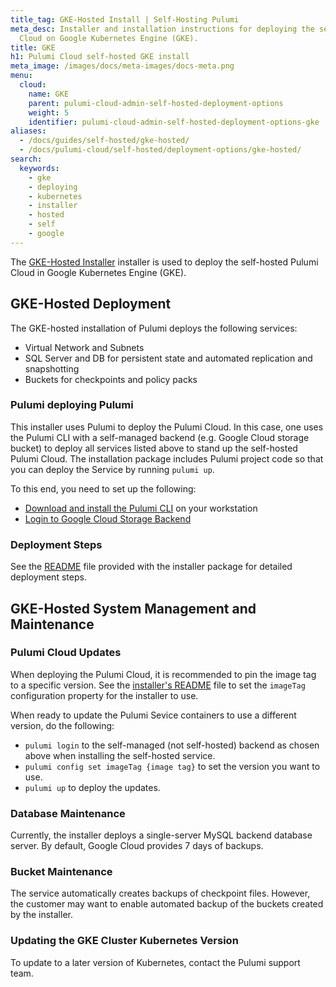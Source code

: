 ```yaml
---
title_tag: GKE-Hosted Install | Self-Hosting Pulumi
meta_desc: Installer and installation instructions for deploying the self-hosted Pulumi
  Cloud on Google Kubernetes Engine (GKE).
title: GKE
h1: Pulumi Cloud self-hosted GKE install
meta_image: /images/docs/meta-images/docs-meta.png
menu:
  cloud:
    name: GKE
    parent: pulumi-cloud-admin-self-hosted-deployment-options
    weight: 5
    identifier: pulumi-cloud-admin-self-hosted-deployment-options-gke
aliases:
  - /docs/guides/self-hosted/gke-hosted/
  - /docs/pulumi-cloud/self-hosted/deployment-options/gke-hosted/
search:
  keywords:
    - gke
    - deploying
    - kubernetes
    - installer
    - hosted
    - self
    - google
---
```


The [GKE-Hosted Installer](https://github.com/pulumi/pulumi-self-hosted-installers/tree/master/gke-hosted) installer is used to deploy the self-hosted Pulumi Cloud in Google Kubernetes Engine (GKE).

## GKE-Hosted Deployment

The GKE-hosted installation of Pulumi deploys the following services:

* Virtual Network and Subnets
* SQL Server and DB for persistent state and automated replication and snapshotting
* Buckets for checkpoints and policy packs

### Pulumi deploying Pulumi

This installer uses Pulumi to deploy the Pulumi Cloud. In this case, one uses the Pulumi CLI with a self-managed backend (e.g. Google Cloud storage bucket) to deploy all services listed above to stand up the self-hosted Pulumi Cloud. The installation package includes Pulumi project code so that you can deploy the Service by running `pulumi up`.

To this end, you need to set up the following:

* [Download and install the Pulumi CLI](/docs/install/) on your workstation
* [Login to Google Cloud Storage Backend](/docs/concepts/state#google-cloud-storage)

### Deployment Steps

See the [README](https://github.com/pulumi/pulumi-self-hosted-installers/tree/master/gke-hosted/README.md) file provided with the installer package for detailed deployment steps.

## GKE-Hosted System Management and Maintenance

### Pulumi Cloud Updates

When deploying the Pulumi Cloud, it is recommended to pin the image tag to a specific version. See the [installer's README](https://github.com/pulumi/pulumi-self-hosted-installers/tree/master/gke-hosted/README.md) file to set the `imageTag` configuration property for the installer to use.

When ready to update the Pulumi Sevice containers to use a different version, do the following:

* `pulumi login` to the self-managed (not self-hosted) backend as chosen above when installing the self-hosted service.
* `pulumi config set imageTag {image tag}` to set the version you want to use.
* `pulumi up` to deploy the updates.

### Database Maintenance

Currently, the installer deploys a single-server MySQL backend database server. By default, Google Cloud provides 7 days of backups.

### Bucket Maintenance

The service automatically creates backups of checkpoint files. However, the customer may want to enable automated backup of the buckets created by the installer.

### Updating the GKE Cluster Kubernetes Version

To update to a later version of Kubernetes, contact the Pulumi support team.
